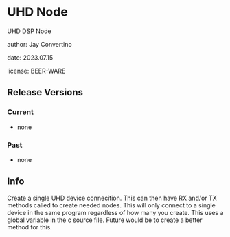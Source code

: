 # UHD Node

UHD DSP Node

author: Jay Convertino  

date: 2023.07.15

license: BEER-WARE  

## Release Versions
### Current
  - none

### Past
  - none
  
## Info
  Create a single UHD device connecition. This can then have RX and/or TX methods called to create needed nodes.
  This will only connect to a single device in the same program regardless of how many you create. This uses
  a global variable in the c source file. Future would be to create a better method for this.
